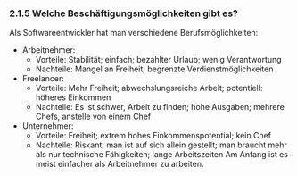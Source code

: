 ### 2.1.5 Welche Beschäftigungsmöglichkeiten gibt es?

Als Softwareentwickler hat man verschiedene Berufsmöglichkeiten:

* Arbeitnehmer:
  * Vorteile: Stabilität; einfach; bezahlter Urlaub; wenig Verantwortung
  * Nachteile: Mangel an Freiheit; begrenzte Verdienstmöglichkeiten
* Freelancer:
  * Vorteile: Mehr Freiheit; abwechslungsreiche Arbeit; potentiell: höheres Einkommen
  * Nachteile: Es ist schwer, Arbeit zu finden; hohe Ausgaben; mehrere Chefs, anstelle von einem Chef
* Unternehmer:
  * Vorteile: Freiheit; extrem hohes Einkommenspotential; kein Chef
  * Nachteile: Riskant; man ist auf sich allein gestellt; man braucht mehr als nur technische Fähigkeiten; lange Arbeitszeiten
    Am Anfang ist es meist einfacher als Arbeitnehmer zu arbeiten.
    